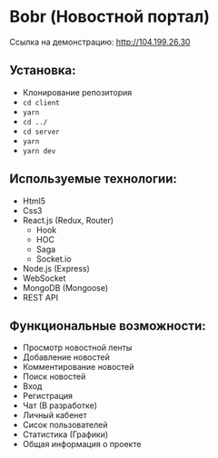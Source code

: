 # Bobr (Новостной портал)
Ссылка на демонстрацию: http://104.199.26.30

## Установка:
* Клонирование репозитория
* `cd client`
* `yarn`
* `cd ../`
* `cd server`
* `yarn`
* `yarn dev`

## Используемые технологии:
- Html5
- Css3
- React.js (Redux, Router)
  - Hook
  - HOC
  - Saga
  - Socket.io
- Node.js (Express)
- WebSocket
- MongoDB (Mongoose)
- REST API

## Функциональные возможности:
- Просмотр новостной ленты
- Добавление новостей
- Комментирование новостей
- Поиск новостей
- Вход
- Регистрация
- Чат (В разработке)
- Личный кабенет
- Сисок пользователей
- Статистика (Графики)
- Общая информация о проекте
